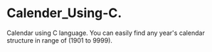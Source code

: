 # Calender_Using-C.
Calendar using C language. 
You can easily find any year's calendar structure in range of (1901 to 9999).
